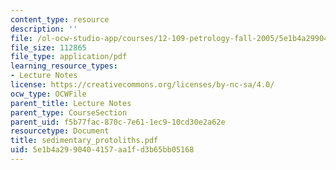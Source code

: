 ```yaml
---
content_type: resource
description: ''
file: /ol-ocw-studio-app/courses/12-109-petrology-fall-2005/5e1b4a2990404157aa1fd3b65bb05168_sedimentary_protoliths.pdf
file_size: 112865
file_type: application/pdf
learning_resource_types:
- Lecture Notes
license: https://creativecommons.org/licenses/by-nc-sa/4.0/
ocw_type: OCWFile
parent_title: Lecture Notes
parent_type: CourseSection
parent_uid: f5b77fac-870c-7e61-1ec9-10cd30e2a62e
resourcetype: Document
title: sedimentary_protoliths.pdf
uid: 5e1b4a29-9040-4157-aa1f-d3b65bb05168
---
```


